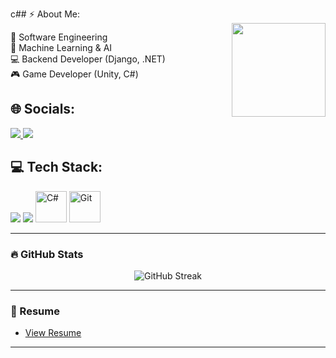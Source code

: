 c## ⚡ About Me:  
<img align="right" height="150" src="https://giffiles.alphacoders.com/112/112917.gif" />

🔹 Software Engineering  
🔹 Machine Learning & AI  
💻 Backend Developer (Django, .NET)  
🎮 Game Developer (Unity, C#)  

## 🌐 Socials:  
<p>
  <a href="https://linkedin.com/in/ahmed-elsayed-8b9aa6234">
    <img src="https://img.shields.io/badge/LinkedIn-0077B5?style=for-the-badge&logo=linkedin&logoColor=white"/>
  </a>
  <a href="https://github.com/Antwa-sensei253">
    <img src="https://img.shields.io/badge/GitHub-181717?style=for-the-badge&logo=github&logoColor=white"/>
  </a>
</p>

## 💻 Tech Stack:  
<p>
  <img src="https://img.shields.io/badge/Django-092E20?style=for-the-badge&logo=django&logoColor=white"/>
  <img src="https://img.shields.io/badge/PostgreSQL-336791?style=for-the-badge&logo=postgresql&logoColor=white"/>
  <img src="https://cdn.jsdelivr.net/gh/devicons/devicon/icons/csharp/csharp-original.svg" width="50" alt="C#"/>
  <img src="https://cdn.jsdelivr.net/gh/devicons/devicon/icons/git/git-original.svg" width="50" alt="Git"/>
</p>

---

### 🔥 GitHub Stats

<p align="center">
  <img src="https://streak-stats.demolab.com?user=Antwa-sensei253&theme=github-dark&hide_border=true" alt="GitHub Streak"/>
</p>

---

### 📄 Resume

- [View Resume](https://limewire.com/d/LXLkm#SmgiIR1MfI)

---



